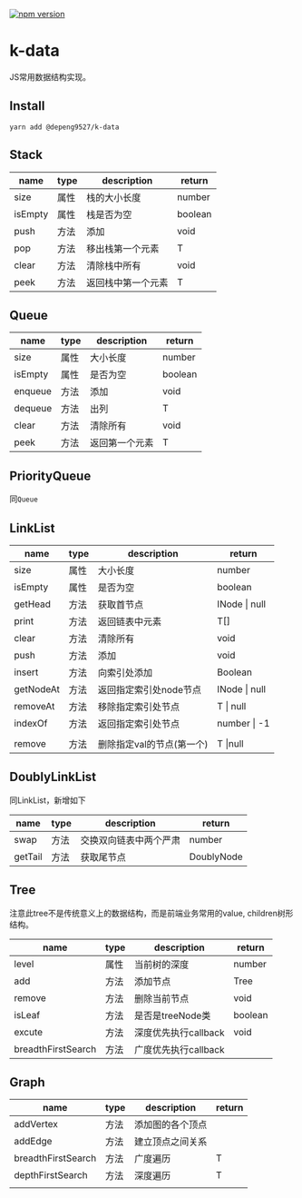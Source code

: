 [![npm version](https://badge.fury.io/js/%40depeng9527%2Fk-data.svg)](https://badge.fury.io/js/%40depeng9527%2Fk-data)
# k-data
JS常用数据结构实现。

## Install
```
yarn add @depeng9527/k-data
```

## Stack

| name    | type | description        | return  |
| ------- | ---- | ------------------ | ------- |
| size    | 属性 | 栈的大小长度       | number  |
| isEmpty | 属性 | 栈是否为空         | boolean |
| push    | 方法 | 添加               | void    |
| pop     | 方法 | 移出栈第一个元素   | T       |
| clear   | 方法 | 清除栈中所有       | void    |
| peek    | 方法 | 返回栈中第一个元素 | T       |



## Queue

| name    | type | description    | return  |
| ------- | ---- | -------------- | ------- |
| size    | 属性 | 大小长度       | number  |
| isEmpty | 属性 | 是否为空       | boolean |
| enqueue | 方法 | 添加           | void    |
| dequeue | 方法 | 出列           | T       |
| clear   | 方法 | 清除所有       | void    |
| peek    | 方法 | 返回第一个元素 | T       |



## PriorityQueue

同`Queue`







## LinkList

| name      | type | description               | return        |
| --------- | ---- | ------------------------- | ------------- |
| size      | 属性 | 大小长度                  | number        |
| isEmpty   | 属性 | 是否为空                  | boolean       |
| getHead   | 方法 | 获取首节点                | INode \| null |
| print     | 方法 | 返回链表中元素            | T[]           |
| clear     | 方法 | 清除所有                  | void          |
| push      | 方法 | 添加                      | void          |
| insert    | 方法 | 向索引处添加              | Boolean       |
| getNodeAt | 方法 | 返回指定索引处node节点    | INode \| null |
| removeAt  | 方法 | 移除指定索引处节点        | T \| null     |
| indexOf   | 方法 | 返回指定索引处节点        | number \| -1  |
|           |      |                           |               |
| remove    | 方法 | 删除指定val的节点(第一个) | T \|null      |



## DoublyLinkList

同LinkList，新增如下

| name    | type | description            | return        |
| ------- | ---- | ---------------------- | ------------- |
| swap    | 方法 | 交换双向链表中两个严肃 | number        |
| getTail | 方法 | 获取尾节点             | DoublyNode<T> |



## Tree
注意此tree不是传统意义上的数据结构，而是前端业务常用的value, children树形结构。

| name               | type | description          | return  |
| ------------------ | ---- | -------------------- | ------- |
| level              | 属性 | 当前树的深度         | number  |
| add                | 方法 | 添加节点             | Tree<T> |
| remove             | 方法 | 删除当前节点         | void    |
| isLeaf             | 方法 | 是否是treeNode类     | boolean |
| excute             | 方法 | 深度优先执行callback | void    |
| breadthFirstSearch | 方法 | 广度优先执行callback |         |



## Graph

| name               | type | description      | return |
| ------------------ | ---- | ---------------- | ------ |
| addVertex          | 方法 | 添加图的各个顶点 |        |
| addEdge            | 方法 | 建立顶点之间关系 |        |
| breadthFirstSearch | 方法 | 广度遍历         | T      |
| depthFirstSearch   | 方法 | 深度遍历         | T      |
|                    |      |                  |        |
